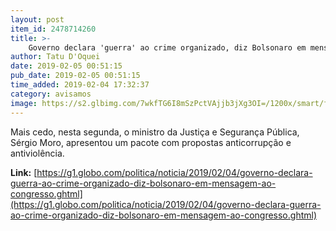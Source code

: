 ```yaml
---
layout: post
item_id: 2478714260
title: >-
    Governo declara 'guerra' ao crime organizado, diz Bolsonaro em mensagem ao Congresso
author: Tatu D'Oquei
date: 2019-02-05 00:51:15
pub_date: 2019-02-05 00:51:15
time_added: 2019-02-04 17:32:37
category: avisamos
image: https://s2.glbimg.com/7wkfTG6I8mSzPctVAjjb3jXg3OI=/1200x/smart/filters:cover():strip_icc()/s03.video.glbimg.com/x720/7353886.jpg
---
```


Mais cedo, nesta segunda, o ministro da Justiça e Segurança Pública, Sérgio Moro, apresentou um pacote com propostas anticorrupção e antiviolência.

**Link:** [https://g1.globo.com/politica/noticia/2019/02/04/governo-declara-guerra-ao-crime-organizado-diz-bolsonaro-em-mensagem-ao-congresso.ghtml](https://g1.globo.com/politica/noticia/2019/02/04/governo-declara-guerra-ao-crime-organizado-diz-bolsonaro-em-mensagem-ao-congresso.ghtml)

